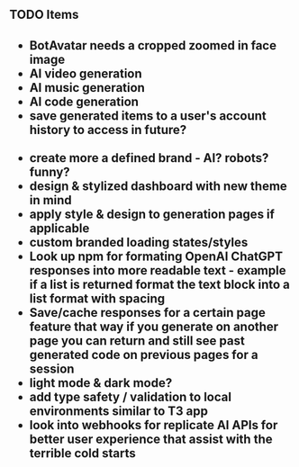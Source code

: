 <h2>TODO Items <h2>
<ul>

<li>BotAvatar needs a cropped zoomed in face image</li>

<li>AI video generation</li>
<li>AI music generation</li>
<li>AI code generation</li>
<li>save generated items to a user's account history to access in future?</li>
<br>
<li>create more a defined brand - AI? robots? funny?</li>
<li>design & stylized dashboard with new theme in mind</li>
<li>apply style & design to generation pages if applicable</li>
<li>custom branded loading states/styles</li>
<li>Look up npm for formating OpenAI ChatGPT responses into more readable text - example if a list is returned format the text block into a list format with spacing</li>
<li>Save/cache responses for a certain page feature that way if you generate on another page you can return and still see past generated code on previous pages for a session</li>
<li>light mode & dark mode?</li>
<li>add type safety / validation to local environments similar to T3 app</li>
<li>look into webhooks for replicate AI APIs for better user experience that assist with the terrible cold starts</li>
</ul>

